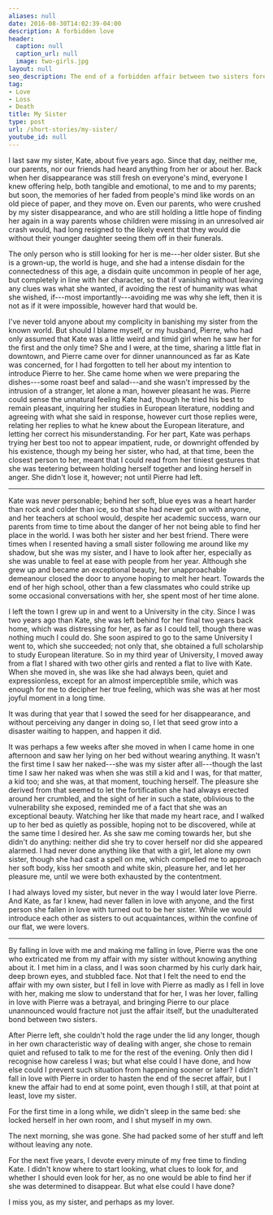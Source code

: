 ```yaml
---
aliases: null
date: 2016-08-30T14:02:39-04:00
description: A forbidden love
header:
  caption: null
  caption_url: null
  image: two-girls.jpg
layout: null
seo_description: The end of a forbidden affair between two sisters forever fractures the bond between them.
tag:
- Love
- Loss
- Death
title: My Sister
type: post
url: /short-stories/my-sister/
youtube_id: null
---
```

I last saw my sister, Kate, about five years ago. Since that day, neither me, our parents, nor our friends had heard anything from her or about her. Back when her disappearance was still fresh on everyone's mind, everyone I knew offering help, both tangible and emotional, to me and to my parents; but soon, the memories of her faded from people's mind like words on an old piece of paper, and they move on. Even our parents, who were crushed by my sister disappearance, and who are still holding a little hope of finding her again in a way parents whose children were missing in an unresolved air crash would, had long resigned to the likely event that they would die without their younger daughter seeing them off in their funerals.

The only person who is still looking for her is me---her older sister. But she is a grown-up, the world is huge, and she had a intense disdain for the connectedness of this age, a disdain quite uncommon in people of her age, but completely in line with her character, so that if vanishing without leaving any clues was what she wanted, if avoiding the rest of humanity was what she wished, if---most importantly---avoiding me was why she left, then it is not as if it were impossible, however hard that would be.

I've never told anyone about my complicity in banishing my sister from the known world. But should I blame myself, or my husband, Pierre, who had only assumed that Kate was a little weird and timid girl when he saw her for the first and the only time? She and I were, at the time, sharing a little flat in downtown, and Pierre came over for dinner unannounced as far as Kate was concerned, for I had forgotten to tell her about my intention to introduce Pierre to her. She came home when we were preparing the dishes---some roast beef and salad---and she wasn't impressed by the intrusion of a stranger, let alone a man, however pleasant he was. Pierre could sense the unnatural feeling Kate had, though he tried his best to remain pleasant, inquiring her studies in European literature, nodding and agreeing with what she said in response, however curt those replies were, relating her replies to what he knew about the European literature, and letting her correct his misunderstanding. For her part, Kate was perhaps trying her best too not to appear impatient, rude, or downright offended by his existence, though my being her sister, who had, at that time, been the closest person to her, meant that I could read from her tiniest gestures that she was teetering between holding herself together and losing herself in anger. She didn't lose it, however; not until Pierre had left.

***

Kate was never personable; behind her soft, blue eyes was a heart harder than rock and colder than ice, so that she had never got on with anyone, and her teachers at school would, despite her academic success, warn our parents from time to time about the danger of her not being able to find her place in the world. I was both her sister and her best friend. There were times when I resented having a small sister following me around like my shadow, but she was my sister, and I have to look after her, especially as she was unable to feel at ease with people from her year. Although she grew up and became an exceptional beauty, her unapproachable demeanour closed the door to anyone hoping to melt her heart. Towards the end of her high school, other than a few classmates who could strike up some occasional conversations with her, she spent most of her time alone.

I left the town I grew up in and went to a University in the city. Since I was two years ago than Kate, she was left behind for her final two years back home, which was distressing for her, as far as I could tell, though there was nothing much I could do. She soon aspired to go to the same University I went to, which she succeeded; not only that, she obtained a full scholarship to study European literature. So in my third year of University, I moved away from a flat I shared with two other girls and rented a flat to live with Kate. When she moved in, she was like she had always been, quiet and expressionless, except for an almost imperceptible smile, which was enough for me to decipher her true feeling, which was she was at her most joyful moment in a long time.

It was during that year that I sowed the seed for her disappearance, and without perceiving any danger in doing so, I let that seed grow into a disaster waiting to happen, and happen it did.

It was perhaps a few weeks after she moved in when I came home in one afternoon and saw her lying on her bed without wearing anything. It wasn't the first time I saw her naked---she was my sister after all---though the last time I saw her naked was when she was still a kid and I was, for that matter, a kid too; and she was, at that moment, touching herself. The pleasure she derived from that seemed to let the fortification she had always erected around her crumbled, and the sight of her in such a state, oblivious to the vulnerability she exposed, reminded me of a fact that she was an exceptional beauty. Watching her like that made my heart race, and I walked up to her bed as quietly as possible, hoping not to be discovered, while at the same time I desired her. As she saw me coming towards her, but she didn't do anything: neither did she try to cover herself nor did she appeared alarmed. I had never done anything like that with a girl, let alone my own sister, though she had cast a spell on me, which compelled me to approach her soft body, kiss her smooth and white skin, pleasure her, and let her pleasure me, until we were both exhausted by the contentment.

I had always loved my sister, but never in the way I would later love Pierre. And Kate, as far I knew, had never fallen in love with anyone, and the first person she fallen in love with turned out to be her sister. While we would introduce each other as sisters to out acquaintances, within the confine of our flat, we were lovers.

***

By falling in love with me and making me falling in love, Pierre was the one who extricated me from my affair with my sister without knowing anything about it. I met him in a class, and I was soon charmed by his curly dark hair, deep brown eyes, and stubbled face. Not that I felt the need to end the affair with my own sister, but I fell in love with Pierre as madly as I fell in love with her, making me slow to understand that for her, I was her lover, falling in love with Pierre was a betrayal, and bringing Pierre to our place unannounced would fracture not just the affair itself, but the unadulterated bond between two sisters.

After Pierre left, she couldn't hold the rage under the lid any longer, though in her own characteristic way of dealing with anger, she chose to remain quiet and refused to talk to me for the rest of the evening. Only then did I recognise how careless I was; but what else could I have done, and how else could I prevent such situation from happening sooner or later? I didn't fall in love with Pierre in order to hasten the end of the secret affair, but I knew the affair had to end at some point, even though I still, at that point at least, love my sister.

For the first time in a long while, we didn't sleep in the same bed: she locked herself in her own room, and I shut myself in my own.

The next morning, she was gone. She had packed some of her stuff and left without leaving any note.

For the next five years, I devote every minute of my free time to finding Kate. I didn't know where to start looking, what clues to look for, and whether I should even look for her, as no one would be able to find her if she was determined to disappear. But what else could I have done?

I miss you, as my sister, and perhaps as my lover.
